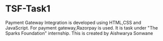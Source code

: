 # TSF-Task1
Payment Gateway Integration is developed using HTML,CSS and JavaScript. For payment gateway,Razorpay is used. It is task under "The Sparks Foundation" internship.
This is created by Aishwarya Sonwane
